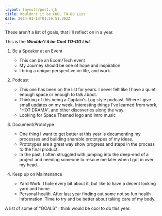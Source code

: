 ```yaml
---
layout: layouts/post.njk
title: Wouldn't it be COOL TO-DO List
date: 2024-01-13T01:59:51.302Z
---
```

These aren't a list of goals, that I'll reflect on in a year.

This is the **_Wouldn't it be Cool TO-DO List_**

1. Be a Speaker at an Event

   - This can be an Ecom/Tech event
   - My Journey should be one of hope and inspiration
   - I bring a unique perspective on life, and work. 

2. Podcast

   - This one has been on the list for years. I never felt like I have a quiet enough space or enough to talk about.
   - Thinking of this being a Captain's Log style podcast. Where I give small updates on my week. Interesting things I've learned from work, "HOT DRAMA", and other discoveries along the way.
   - Looking for Space Themed logo and intro music

3. Document/Prototype
   
   - One thing I want to get better at this year is documenting my processes and building sharable prototypes of my ideas. 
   - Prototypes are a great way show progress and steps in the process to the final product. 
   - In the past, I often struggled with jumping into the deep-end of a project and needing someone to rescue me later when I got in over my head. 

4. Keep up on Maintenance
 
   - Yard Work. I hate every bit about it, but like to have a decent looking yard and home. 
   - Personal health. After last year finding out some not so fun health information. Time to try and be better about taking care of my body. 


A list of some of "GOALS" I think would be cool to do this year. 